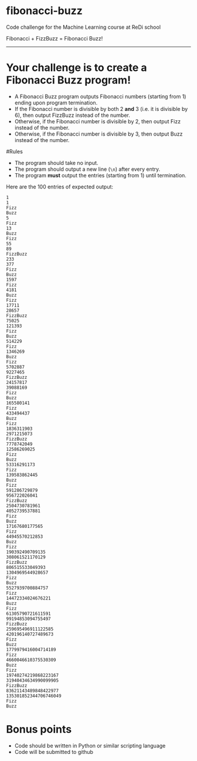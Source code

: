 # fibonacci-buzz
Code challenge for the Machine Learning course at ReDi school

Fibonacci + FizzBuzz = Fibonacci Buzz!
____
Your challenge is to create a Fibonacci Buzz program!
===
- A Fibonacci Buzz program outputs Fibonacci numbers (starting from 1) ending upon program termination. 
- If the Fibonacci number is divisible by both 2 **and** 3 (i.e. it is divisible by 6), then output FizzBuzz instead of the number.
- Otherwise, if the Fibonacci number is divisible by 2, then output Fizz instead of the number.
- Otherwise, if the Fibonacci number is divisible by 3, then output Buzz instead of the number. 

#Rules
- The program should take no input.
- The program should output a new line (`\n`) after every entry.
- The program **must** output the entries (starting from 1) until termination.

Here are the 100 entries of expected output:

    1
    1
    Fizz
    Buzz
    5
    Fizz
    13
    Buzz
    Fizz
    55
    89
    FizzBuzz
    233
    377
    Fizz
    Buzz
    1597
    Fizz
    4181
    Buzz
    Fizz
    17711
    28657
    FizzBuzz
    75025
    121393
    Fizz
    Buzz
    514229
    Fizz
    1346269
    Buzz
    Fizz
    5702887
    9227465
    FizzBuzz
    24157817
    39088169
    Fizz
    Buzz
    165580141
    Fizz
    433494437
    Buzz
    Fizz
    1836311903
    2971215073
    FizzBuzz
    7778742049
    12586269025
    Fizz
    Buzz
    53316291173
    Fizz
    139583862445
    Buzz
    Fizz
    591286729879
    956722026041
    FizzBuzz
    2504730781961
    4052739537881
    Fizz
    Buzz
    17167680177565
    Fizz
    44945570212853
    Buzz
    Fizz
    190392490709135
    308061521170129
    FizzBuzz
    806515533049393
    1304969544928657
    Fizz
    Buzz
    5527939700884757
    Fizz
    14472334024676221
    Buzz
    Fizz
    61305790721611591
    99194853094755497
    FizzBuzz
    259695496911122585
    420196140727489673
    Fizz
    Buzz
    1779979416004714189
    Fizz
    4660046610375530309
    Buzz
    Fizz
    19740274219868223167
    31940434634990099905
    FizzBuzz
    83621143489848422977
    135301852344706746049
    Fizz
    Buzz


Bonus points
===

- Code should be written in Python or similar scripting language
- Code will be submitted to github
